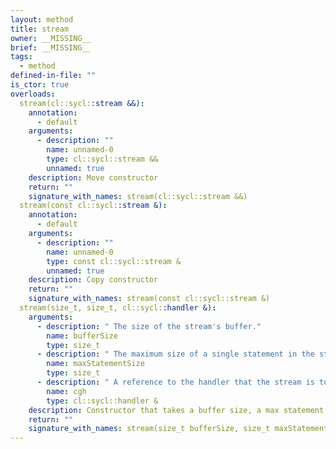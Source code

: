 ```yaml
---
layout: method
title: stream
owner: __MISSING__
brief: __MISSING__
tags:
  - method
defined-in-file: ""
is_ctor: true
overloads:
  stream(cl::sycl::stream &&):
    annotation:
      - default
    arguments:
      - description: ""
        name: unnamed-0
        type: cl::sycl::stream &&
        unnamed: true
    description: Move constructor
    return: ""
    signature_with_names: stream(cl::sycl::stream &&)
  stream(const cl::sycl::stream &):
    annotation:
      - default
    arguments:
      - description: ""
        name: unnamed-0
        type: const cl::sycl::stream &
        unnamed: true
    description: Copy constructor
    return: ""
    signature_with_names: stream(const cl::sycl::stream &)
  stream(size_t, size_t, cl::sycl::handler &):
    arguments:
      - description: " The size of the stream's buffer."
        name: bufferSize
        type: size_t
      - description: " The maximum size of a single statement in the stream's"
        name: maxStatementSize
        type: size_t
      - description: " A reference to the handler that the stream is to be associated"
        name: cgh
        type: cl::sycl::handler &
    description: Constructor that takes a buffer size, a max statement size and a handler reference and constructs a stream of the buffer size, associated with the provided handler
    return: ""
    signature_with_names: stream(size_t bufferSize, size_t maxStatementSize, cl::sycl::handler & cgh)
---
```

